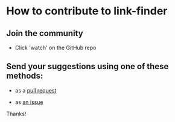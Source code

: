 # How to contribute to link-finder

## Join the community

- Click 'watch' on the GitHub repo

## Send your suggestions using one of these methods:

- as a [pull request](https://github.com/yaleman/link-finder/pulls)

- as [an issue](https://github.com/yaleman/link-finder/issues/new)

Thanks!